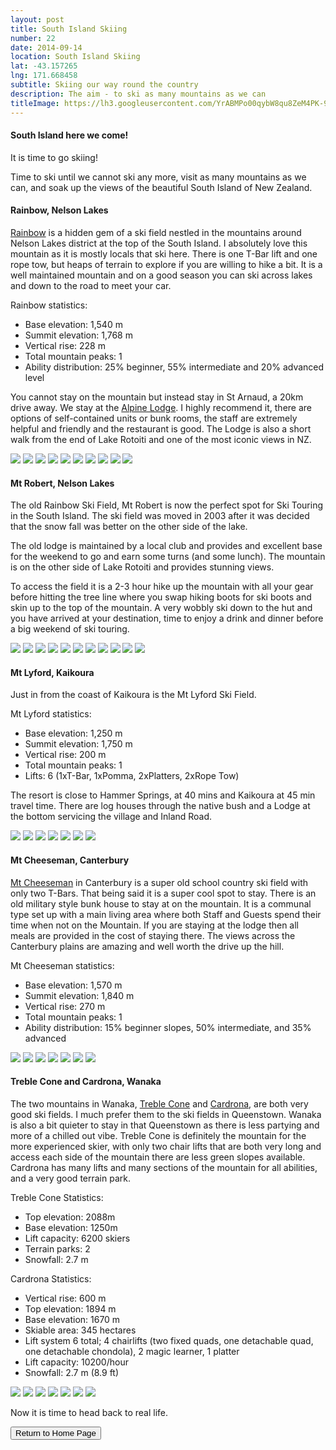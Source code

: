 ```yaml
---
layout: post
title: South Island Skiing
number: 22
date: 2014-09-14
location: South Island Skiing
lat: -43.157265
lng: 171.668458
subtitle: Skiing our way round the country
description: The aim - to ski as many mountains as we can
titleImage: https://lh3.googleusercontent.com/YrABMPo00qybW8qu8ZeM4PK-9LMTLpzgZcYlAF5cHJ7gcSfs5xeYkxzFuxmFp_vz_ewRuGwjNMuDA-710JLXOAnn072kGwf2o2OUNRfjm4ZMOYTHCtDz7W3Fz4qnuvQMH1U246q5k58=w2400
---
```


<h4>South Island here we come!</h4>

It is time to go skiing!

Time to ski until we cannot ski any more, visit as many mountains as we can, and soak up the views of the beautiful South Island of New Zealand.

<h4>Rainbow, Nelson Lakes</h4>

<a target="_blank" href="http://www.skirainbow.co.nz/">Rainbow</a> is a hidden gem of a ski field nestled in the mountains around Nelson Lakes district at the top of the South Island.
I absolutely love this mountain as it is mostly locals that ski here. There is one T-Bar lift and one rope tow, but heaps of terrain to explore if you are willing to hike a bit. 
It is a well maintained mountain and on a good season you can ski across lakes and down to the road to meet your car.

Rainbow statistics:
* Base elevation: 1,540 m
* Summit elevation: 1,768 m
* Vertical rise: 228 m
* Total mountain peaks: 1
* Ability distribution: 25% beginner, 55% intermediate and 20% advanced level

You cannot stay on the mountain but instead stay in St Arnaud, a 20km drive away. We stay at the <a target="_blank" href="http://www.alpinelodge.co.nz/">Alpine Lodge</a>.
I highly recommend it, there are options of self-contained units or bunk rooms, the staff are extremely helpful and friendly and the restaurant is good.
The Lodge is also a short walk from the end of Lake Rotoiti and one of the most iconic views in NZ. 

<img src="https://lh3.googleusercontent.com/VFiTQUb5nLsT5a7ThfwsB3KuF10i0iH3kGJxd65DtT8pAEr8NFsW2EHdvF0gAPNuynC2SRKSgO6vX9ZRqatC8-xtHa6PwAt9HKNfVEyOUTKtVlD0cv-zB6Sp5XgNYQ7nKimIswIUXiE=w2400" class="image1">
<img src="https://lh3.googleusercontent.com/5UNRaDAAI8I_xSBAmIPBs8JHtDtaWEYZWogZLDtOsm2VT8Rvaw-078f5xqhZXlk7vDaGduyA3BFsQ7-cbWFwoExvNSpVRHyXC72gUZj8nAlhXYSmrVnjc_f87_ZKeXF8kVXokHVrgQc=w2400" class="image1">
<img src="https://lh3.googleusercontent.com/C_CTr6_nXNDtjITtogDNM7EJS3_DxPZbwQeMsUiX7S5xDq6g6FMlXeKpO_2ptK7H5o3qF-f3IaBIL81ggGwhngkd0Nz89sE9rt4xdQVJuo8DI40QJ2MrU1W_2JBmN8P4VUSzegXe5e8=w2400" class="image1">
<img src="https://lh3.googleusercontent.com/kiJZuWigMB1XyylS0shtB9vNSKjk2xksf-ixzKvYJlpNxWq9-EbzMom4VbaI_atJnF-yt8Ea6MZ1bmQ-gjBTms91R4p78rcuAFOoqcKRqp_cFEUU-ci7Ap8VBSMmkgKdFVCMnXl1s6o=w2400" class="image1">
<img src="https://lh3.googleusercontent.com/kTuE0W2MJxl89-XFq3CmVBd8Su3mXPhwgbIdPrwxKEiCElu7jNCM_wDETcVQsRN0VjDh9hZImTjKGZpCfSguTHbccR0ujEsO5HvUWCjWmEwAxravDU5HWNQ7AWq_6bm--xKpJkxjfXM=w2400" class="image1">
<img src="https://lh3.googleusercontent.com/CgEJJOATlQJLzPX-lDkSDE0U-P8Elk-_urg-EaGHDInPw8GAgtmnjvd10JWgPC0IVWSc4OKsBomsYINMbmtU-alMES63pyw94yjuNKorzWsc0i-iu6OweGEydaBbdtincLROGghDK2Y=w2400" class="image1">
<img src="https://lh3.googleusercontent.com/vgnY_iRQT_A8WtldS8GCsj9gwp23YRlm1x5L1eyPA91CfxdGj12Wa10MxagLA7G7uF0ouzdQxN3reX00wtHjIaR62QWq-QbX1OUzic2Cgo_uNdtAkIOoDnjeXEhwRDUo7ClUX2YFNds=w2400" class="image1">
<img src="https://lh3.googleusercontent.com/U3CvHOYMWAoyPxUa5XIksjTWj8NVef6e_JF3MVsWhmp5oLyb5wfpB-KrtHmOJYlb_HcicqTjOYobR1VRwHvnaC2nPx_mlDX4V8OVMOfcpOQJ4OG8yOoYAxyfTKwxsXLCNxqEBmBM6mc=w2400" class="image1">
<img src="https://lh3.googleusercontent.com/ZsA4g5KfLEFf2BsWz1upk4NgJwyxFOtYyeDFR6LTo8PRsaARGg7ndeJWYqAl1UiiAiyj8MBq3AdXpGy1--OyhqyEPpXis8Hl7XqjW2S_YvdqvKCQHk1A5_Q91dDo79F2Jzs9u2Up7q4=w2400" class="image1">
<img src="https://lh3.googleusercontent.com/4mv1LV-PvZDCSF9uGK9BYmMUH0DHVLpLIrwc8INjH7Nes8iXF__2MDrPmzFXtBZ9-e3upmsoC4D7VizNpuPfDRrNYZ4WXR8QrPUMlfYP5WxaA9QoqD8o7WYZ9l47sb_Ot28W7If67iw=w2400" class="image4">

<h4>Mt Robert, Nelson Lakes</h4>

The old Rainbow Ski Field, Mt Robert is now the perfect spot for Ski Touring in the South Island. The ski field was moved in 2003 after it was decided that the snow fall was better on the other side of the lake. 

The old lodge is maintained by a local club and provides and excellent base for the weekend to go and earn some turns (and some lunch). The mountain is on the other side of Lake Rotoiti and provides stunning views.

To access the field it is a 2-3 hour hike up the mountain with all your gear before hitting the tree line where you swap hiking boots for ski boots and skin up to the top of the mountain. A very wobbly ski down to the hut and you have arrived at your destination, time to enjoy a drink and dinner before a big weekend of ski touring. 

<img src="https://lh3.googleusercontent.com/PIEMeai8wIHlG1uTTOpatEM51cjj851DDYpj5lYrnDc6FUZoXk0v4GaE_HlB1Bm3edpmI00kOlJpqkV45eCwaBmTG_uzbp9i_JhRAi84uwRzdHZAxQkUE9QOYQU6m3OFCNPhzA6kkt4=w2400" class="image1">
<img src="https://lh3.googleusercontent.com/uZzKHak9TuHeL8KfkN_wPXayAv9pa5YEBC9fcChEhMlpJw_JBZ-XNOcbZ4BmHeRzCGPNuPPB2-B0kwyWLjSdGgoIYqcoU-tKlL0Hu_Xina77S0D0Ux4lb2kN69NxEG0PPDjNa52DyUg=w2400" class="image1">
<img src="https://lh3.googleusercontent.com/dMRKTJZVZ70Je9_X0gm0o0a14ra5ZzPNdSPri_H-qy1a5_-Vtsq2wTYJ9mYLusn-2RS2PguWYT6nEvljtTMxodOi7uZE48w5-dM8KnoJw9TDwcdU39Ubqp074A7uMVNfHFxbTci15Ik=w2400" class="image1">
<img src="https://lh3.googleusercontent.com/BOtFCg8LI4fyVb3BCoUI3NycMjH1618amAjFGKRZRXN0_hnDhvxZYOmuEUEBUp2pjKrJoNInGWNmjCzi0849Jl1Vej1l130sz3p1Cy55i7zZH8mVSHBf-NTt50ZpEhGP3Wb1eA6c_3k=w2400" class="image1">
<img src="https://lh3.googleusercontent.com/9Oxzb3RGNh4OekwcHFUWhLen4lk9-OthchQUVJ8g6DvsBQc_63lVVm2gMGvHKawjiXw0E-s4gB6vYOV7YlZ0XOqdihd4p7LPTCSyS3TxDZ693s1L6DE1Ag9tZKvaY69Jp7nxNJ_q6S4=w2400" class="image1">
<img src="https://lh3.googleusercontent.com/PRXuX0BoB9TQoQ36gaaglyGf5xlaQcmI_esClnW6V9eRGCZLmb4zKr8P7zj6tfHBgzooF5ETJktyHIwNCJAgNJqUVigWXa8z6od9HD5_a8O9sXjtDzHiMZF4WcGwKPofZR_94gJWRug=w2400" class="image1">
<img src="https://lh3.googleusercontent.com/AV4eEE-7Is67x26PIM1u00tJKpDwUEY-eYdI_0s24begweixW0ZLx168BhlbBMhAWiOTj3XB44EkArPKYrs6c_olB6e_R8bwTfFEQ896VUs4UiWV8n1F_YbYkVDvbO_uI-PmohMJd08=w2400" class="image1">
<img src="https://lh3.googleusercontent.com/A1B7Mq4i4noaPgYhFXL-NPh_PrBhb1ASoT1cBQAaAOKJnfLt3L-yjKRgrkFXyMOdEkID2joBNonDGCIDAkr1U32F1umJ_ufJ8MGwQntoWGRRNzgx_3Kl68uI-uZNs7J6WqkvBltOIyM=w2400" class="image1">
<img src="https://lh3.googleusercontent.com/9jhGe0aDa4EzP0aPy50PI4FPoPr8o8RXK4eHTFtDRogBgi7_4JCSThhMeGSTG1no9hsUTaUaHHcW7z-ZO_bD25Y6MT7XHmH9LwN5O6yIYijFJJ6mBBSnAs2a1WrNaGjP00thNVgbAhY=w2400" class="image1">
<img src="https://lh3.googleusercontent.com/7BUW3iASY-LxseABtfEGaqf-BSs4NswwyH52jnx4HCml-3JcionHbaQbgTBOtEBPYP42eXpawszbH_ODYflnRZ4c0f97jjAb7Mky0mAaLwWnqEpQfYRpaPp4E4yWH-05NxsHXhzsqxg=w2400" class="image4">
<img src="https://lh3.googleusercontent.com/Hw3L-1g-MPyQt-TxTM7jpM-mdqYjXkQrdAnIDcTESQbaS0_Q5dupniY8YjnPBuCPouhVI4yJ5Trp6WPSqm_8mcFmfdZI94FnEk6GlocByWhH0qxbEk-hh1XXqEaJ8s0IBVYMPguT118=w2400" class="image4">

<h4>Mt Lyford, Kaikoura</h4>

Just in from the coast of Kaikoura is the Mt Lyford Ski Field. 

Mt Lyford statistics:
* Base elevation: 1,250 m
* Summit elevation: 1,750 m
* Vertical rise: 200 m
* Total mountain peaks: 1
* Lifts: 6 (1xT-Bar, 1xPomma, 2xPlatters, 2xRope Tow)

The resort is close to Hammer Springs, at 40 mins and Kaikoura at 45 min travel time. There are log houses through the native bush and a Lodge at the bottom servicing the village and Inland Road.

<img src="https://lh3.googleusercontent.com/I7GlnREkNtl2S2FBHNJnlhK3GWaic5-xilGU7r61s2hBKbn5hAbohHvLByVXLSyCIqJ8x8YsMoKGlIxYsv5XD_A3DxqiG8W8er6BuB9BzGew-fUV7qY27PJt20ogciM1iPZUizrIgis=w2400" class="image1">
<img src="https://lh3.googleusercontent.com/f9KUErj7_LcCTsJ1Nilh_Lw2O3zKLNH_AzTccF4R9zJmnDRJAflfVMB_2jMKAdjb7XpMTA2m0fDoptEVqlzw8m0a8CfkgZ-B96lUjtp6I361fVopyK-D4m2wpYCu6iZ1zDupw3vl_j8=w2400" class="image1">
<img src="https://lh3.googleusercontent.com/RFI-fVl1vFe02idbVZRsIhy_0Y92knp-3lpfLlIc94KEv3DxL1n-Pd9JIxkWNo3hCozWcFiIt3kPtXohch88lM-7UBI2aHGuwXFYeulyATMZb0xZpnbwbkaw_enDwecClB_390GkEYM=w2400" class="image1">
<img src="https://lh3.googleusercontent.com/6bzBvqMvV0qZt8rnYJPUnRZVnnq5akxuIDgYtbpBBtSFDSK8Om4-P7CZgLbrSUvs8gQ9hSHelpuAQslPPeUm2OaisuGNwkMqRVhNBb2j_u6HIzS5YAck8484elHr_19WxjeGP5Md9OI=w2400" class="image1">
<img src="https://lh3.googleusercontent.com/QpivTM2TD9GiWh5JQbwXZkU_tNkNGVrRf37uld5oubrWGMe8x6nhqAsYTx0FZSFOOMzP4NZEHBPs1_945uy6HTN97xVC0z7oQqAX2w-DQX1xu4nGdRyUtfEH6s1OqgA5UPyN0XKX-ag=w2400" class="image1">
<img src="https://lh3.googleusercontent.com/zbRKvtkE3JEZg9cddembjeoUbgFkv9BGnRbVWgCBHo6tdViRM8ae5Xk8UyCAPsbBD8qU3cJpdbFws8Y0UbsdtOAHzvD9vjp4HdZtYoip-RELi3-3xt0HgnzpYBD0XGkl6yGNu34AOX4=w2400" class="image1">
<img src="https://lh3.googleusercontent.com/6UiY4n0tFCV71yoVJZW1W-usk9zOoxlY7Gp4Ew1eIbBz7GBAaC7wBy1LJYuiRuhJB9tfADcDTUE6vE7s9e-wOpxVhRAven-Nl7nxdDsvnCqZ4Dpv0zgSB68DmalqB1AvU-1ELtu3mik=w2400" class="image4">

<h4>Mt Cheeseman, Canterbury</h4>

<a target="_blank" href="http://www.mtcheeseman.co.nz/">Mt Cheeseman</a> in Canterbury is a super old school country ski field with only two T-Bars.
That being said it is a super cool spot to stay. There is an old military style bunk house to stay at on the mountain. 
It is a communal type set up with a main living area where both Staff and Guests spend their time when not on the Mountain. If you are staying at the lodge then all meals are provided in the cost of staying there.
The views across the Canterbury plains are amazing and well worth the drive up the hill. 

Mt Cheeseman statistics:
* Base elevation: 1,570 m
* Summit elevation: 1,840 m
* Vertical rise: 270 m
* Total mountain peaks: 1
* Ability distribution: 15% beginner slopes, 50% intermediate, and 35% advanced

<img src="https://lh3.googleusercontent.com/VaupP8xRNrFCjRXY-Z-0fhTMa2tEH5FBuJI9IRfMde0voDHMoVr6F2heeLv3b8Jw-5UPXUSOLVHaYti1p4-M2N0t9C_cky0hw9RjZ9uopTw8e_h-by8etB_9FjJniXG4DnJf9yormVU=w2400" class="image1">
<img src="https://lh3.googleusercontent.com/97SWcziH6qfRJDc7nMkIQ2rDYyRT5w5hXY1FXSDc0d3_a91IQjuRLRzg8muz39xn75jGFUBwNW9dktACUOQN5WTVtM1T_rru68eyQ0nu3HXPmOTotHUK4rnZB21TDdMHYQTWb3CGsLc=w2400" class="image1">
<img src="https://lh3.googleusercontent.com/w9-8xdCxHphxk8Ri7cp5--Ta8H9A68mo5bIR0k_3IlrCuLDZLO9EpO0RrsPDGJiB8FK5Rd2KzIY2T_aI4ZZFBhapd30FFzgu6Exqlq7R8Jas67HFpEzuNha05JmUp8FO0r5GEth2FpQ=w2400" class="image1">
<img src="https://lh3.googleusercontent.com/E4ATPSkG7qr7cdXcU5VmaULXZlAI4DlviLva04lhUeILRqx39KNDgWEcBxjCIJR3tSwRnEP4daVG-BJCQGePt-HfOv34FdMJeJ2x9L7S4tqU93m2QOdYotlvbyvLpWCFQibRSFY0SCM=w2400" class="image1">
<img src="https://lh3.googleusercontent.com/t8me_oz8mqcGMDJ6wv3idwpd8E1B7vsnzegekW7K1ckVjoOCleUxRXkIUL2EJcHwkQcOPu19R7bc1MN_IXW7uLhrTg27S9ifM1zfpmP82xV1f23IHf8Snp5O7BeyiLoTLQ-osaDpJVU=w2400" class="image1">
<img src="https://lh3.googleusercontent.com/j65lX1ixrcCL3uI9M0mIb2ZXpYT7CT3RJNmxNq5A699LjRom8SmKULOd1aMZMqahfi2MONaUPXPfcDkcD90xOkGCnZdaUwbwuvlCuRXhjcc_POvnEnlhrys_hM5w2ajh7raIwcJDlh0=w2400" class="image1">
<img src="https://lh3.googleusercontent.com/wSaqOPR7kNkKea8J7S8RQK_u6mQTg_GmYixJbEq_qTGM9dVelVXAatF11llsb05r5CFD--j2-lMqJ5FwuMOtdNcMIHc4_1vdfDac8iLxXvaEkLd1yl2Ae-CAi3FNP2S8SNP5uOsA1g4=w2400" class="image4">

<h4>Treble Cone and Cardrona, Wanaka</h4>

The two mountains in Wanaka, <a target="_blank" href="https://www.treblecone.com/">Treble Cone</a> and <a target="_blank" href="https://www.cardrona.com/winter/">Cardrona</a>, are both very good ski fields. 
I much prefer them to the ski fields in Queenstown. Wanaka is also a bit quieter to stay in that Queenstown as there is less partying and more of a chilled out vibe. 
Treble Cone is definitely the mountain for the more experienced skier, with only two chair lifts that are both very long and access each side of the mountain there are less green slopes available. 
Cardrona has many lifts and many sections of the mountain for all abilities, and a very good terrain park.

Treble Cone Statistics:
* Top elevation:	2088m
* Base elevation:	1250m
* Lift capacity:	6200 skiers
* Terrain parks:	2
* Snowfall:	2.7 m

Cardrona Statistics:
* Vertical rise:	600 m
* Top elevation:	1894 m
* Base elevation:	1670 m
* Skiable area:	345 hectares
* Lift system	6 total; 4 chairlifts (two fixed quads, one detachable quad, one detachable chondola), 2 magic learner, 1 platter
* Lift capacity:	10200/hour
* Snowfall:	2.7 m (8.9 ft)

<img src="https://lh3.googleusercontent.com/-M42U2PfeNWf-rD5cjTu34lUTpOMP6PR0uWVAHUAT9CdaPNOfiEgbtneCkjZhGBOGdmyiU7L03kP4zxswxbJHA3rcxO8AAONSNndfYn-W-OyP5Ki_-Khgc2xiE0g8xJhWtLKSApsp14=w2400" class="image1">
<img src="https://lh3.googleusercontent.com/XNlfwZxHcOrYXkvJhtJ3j6Dqal6j_u18P4AR-eeMr9Phs_8vBmjoH8jjrV4lEjQsg6vJ0rRV_c2y4tveAt03eAsE_LqJrlxrBBvcozAbZKuUWuruPQhVkFGDCSJJXKBkhMZiMhUQXdY=w2400" class="image1">
<img src="https://lh3.googleusercontent.com/e9tXrfhrEnrBXdXjr86Jtxd181ARRtQwOpMYIXwVJOjZmrv7SUVFjIzJEu98U-6zFJneTCQRQwOZ1-lEupj-hc4UKxx2KPAe13h5RrganuKXpKx0KGHREFPJ1fvVWaJX14r9DXWVKGk=w2400" class="image1">
<img src="https://lh3.googleusercontent.com/VdoRLYPpu89wfssyDpFyM1Lf9kXGDyIvzM8-8Y7gyr7EXQVm6nJgxg7KkDOFQzoKpGSZGwgHNXQ_bAG3JiU-s08CyfNiVPViT6O061BmCIeBNGrQfhhaKl9nmafNnHKErPMXgZKIpTQ=w2400" class="image4">
<img src="https://lh3.googleusercontent.com/ohQuxrkrz0bvW57paEMJ0CfiUZ16JXfDhskqROcWWS9jtDixtyYE_1ptbUMwKpsn0XhTzKM-ZWZiaXR6IsYYdSTkIl5CIhW5dCcv-yQNcWFwO9RN5Guy-6LrPuBsqDsB3ht8sMJJsxw=w2400" class="image1">
<img src="https://lh3.googleusercontent.com/0UWGv9HgFhZbZdMzgsk1gQm7nTTCVHHnHQ054pvgXhO4gYtpWs078dSfcujrSp4AaZeg--74B12iHkcQYt--9yHIXexSzM1NoEENT8TcQsFxWcPuplw4e8sVLycxuV7AawhkFPQ2cKw=w2400" class="image1">
<img src="https://lh3.googleusercontent.com/khExMWKkzl9QNDljNdhmTkFkcBmagQfrMecpHe7-aKRkDo1395AG7dP1VAtSajfZ6nXDmDpehTWmLpTBjnzMKOidV4Wf6l27laISgszUH_FZ67nTRbgnYmFiFgm_yesXvAb9NJwg2JE=w2400" class="image1">

Now it is time to head back to real life.

<div class="wrapper">
  <input type="button" class="button" value="Return to Home Page" onclick="self.close()">
</div>
